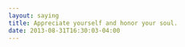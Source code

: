 ```yaml
---
layout: saying
title: Appreciate yourself and honor your soul.
date: 2013-08-31T16:30:03-04:00
---
```

